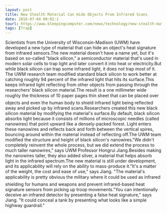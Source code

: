 ```yaml
---
layout: post
title: New Stealth Material Can Hide Objects From Infrared Scans
date: 2018-07-04 00:02:1
tourl: https://www.bleepingcomputer.com/news/technology/new-stealth-material-can-hide-objects-from-infrared-scans/
tags: [Trap]
---
```

Scientists from the University of Wisconsin-Madison (UWM) have developed a new type of material that can hide an object's heat signature from infrared sensors.The new material doesn't have a name yet, but it's based on so-called "black silicon," a semiconductor material that's used in modern solar cells to trap light and later convert it into heat or electricity.But while black silicon can trap some infrared light, it does not trap most of it. The UWM research team modified standard black silicon to work better at catching roughly 94 percent of the infrared light that hits its surface.This keeps infrared light reflecting from other objects from passing through the researchers' black silicon material.The result is a one millimeter wide roughly the thickness of 10 paper pages thin sheet that can be placed over objects and even the human body to shield infrared light being reflected away and picked up by infrared scans.Researchers created this new black silicon material by modifying the material's surface.By default, black silicon absorbs light because it consists of millions of microscopic needles (called nanowires) that point upward like a densely-packed forest. Light enters these nanowires and reflects back and forth between the vertical spires, bouncing around within the material instead of reflecting off.The UWM team modified the structure and height of black silicon's nanowires."We didn't completely reinvent the whole process, but we did extend the process to much taller nanowires," says UWM Professor Hongrui Jiang.Besides making the nanowires taller, they also added silver, a material that helps absorb light in the infrared spectrum.The new material is still under development, and its applicability will rely on the ability to mass-produce it."It's a matter of the weight, the cost and ease of use," says Jiang. "The material's applicability is pretty obvious the military where it could be used as infrared shielding for humans and weapons and prevent infrared-based heat signature sensors from picking up troop movements."You can intentionally deceive an infrared detector by presenting a false heat signature," says Jiang. "It could conceal a tank by presenting what looks like a simple highway guardrail."